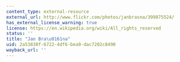 ```yaml
---
content_type: external-resource
external_url: http://www.flickr.com/photos/janbrasna/399875524/
has_external_license_warning: true
license: https://en.wikipedia.org/wiki/All_rights_reserved
status: ''
title: "Jan Bra\u0161na"
uid: 2a53830f-6722-4df6-bea9-dac7202c8490
wayback_url: ''
---
```

